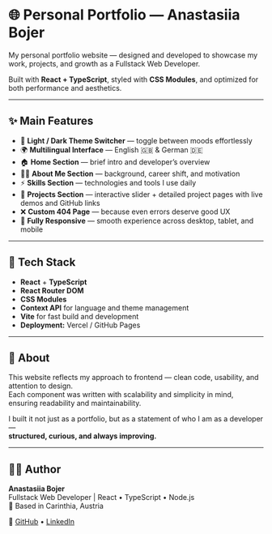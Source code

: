 # 🌐 Personal Portfolio — Anastasiia Bojer

My personal portfolio website — designed and developed to showcase my work, projects, and growth as a Fullstack Web Developer.

Built with **React + TypeScript**, styled with **CSS Modules**, and optimized for both performance and aesthetics.

---

## ✨ Main Features

- 🎨 **Light / Dark Theme Switcher** — toggle between moods effortlessly
- 🌍 **Multilingual Interface** — English 🇬🇧 & German 🇩🇪
- 🏠 **Home Section** — brief intro and developer’s overview
- 👩‍💻 **About Me Section** — background, career shift, and motivation
- ⚡ **Skills Section** — technologies and tools I use daily
- 📁 **Projects Section** — interactive slider + detailed project pages with live demos and GitHub links
- ❌ **Custom 404 Page** — because even errors deserve good UX
- 📱 **Fully Responsive** — smooth experience across desktop, tablet, and mobile

---

## 🧩 Tech Stack

- **React** + **TypeScript**
- **React Router DOM**
- **CSS Modules**
- **Context API** for language and theme management
- **Vite** for fast build and development
- **Deployment:** Vercel / GitHub Pages

---

## 💬 About

This website reflects my approach to frontend — clean code, usability, and attention to design.  
Each component was written with scalability and simplicity in mind, ensuring readability and maintainability.

I built it not just as a portfolio, but as a statement of who I am as a developer —  
**structured, curious, and always improving.**

---

## 👩‍💻 Author

**Anastasiia Bojer**  
Fullstack Web Developer | React • TypeScript • Node.js  
📍 Based in Carinthia, Austria

🔗 [GitHub](https://github.com/Anastasiia013) • [LinkedIn](https://www.linkedin.com/in/anastasiiabojer/)
